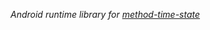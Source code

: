 *Android runtime library for [method-time-state](https://github.com/SmartDengg/method-time-state-agp)*